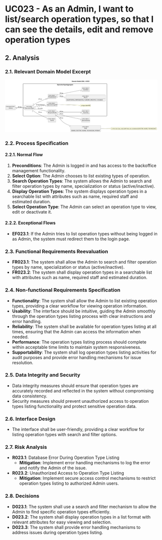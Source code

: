 # UC023 - As an Admin, I want to list/search operation types, so that I can see the details, edit and remove operation types

## 2. Analysis

### 2.1. Relevant Domain Model Excerpt

![UC023 - Domain Model](svg/uc023-domain-model.svg)

### 2.2. Process Specification

#### 2.2.1. Normal Flow

1. **Preconditions**: The Admin is logged in and has access to the backoffice management functionality.
2. **Select Option**: The Admin chooses to list existing types of operation.
3. **Search Operation Types**: The system allows the Admin to search and filter operation types by name, specialization or status (active/inactive).
4. **Display Operation Types**: The system displays operation types in a searchable list with attributes such as name, required staff and estimated duration.
5. **Select Operation Type**: The Admin can select an operation type to view, edit or deactivate it.

#### 2.2.2. Exceptional Flows

- **EF023.1**: If the Admin tries to list operation types without being logged in as Admin, the system must redirect them to the login page.

### 2.3. Functional Requirements Reevaluation

- **FR023.1**: The system shall allow the Admin to search and filter operation types by name, specialization or status (active/inactive).
- **FR023.2**: The system shall display operation types in a searchable list with attributes such as name, required staff and estimated duration.

### 2.4. Non-functional Requirements Specification

- **Functionality**: The system shall allow the Admin to list existing operation types, providing a clear workflow for viewing operation information.
- **Usability**: The interface should be intuitive, guiding the Admin smoothly through the operation types listing process with clear instructions and error handling.
- **Reliability**: The system shall be available for operation types listing at all times, ensuring that the Admin can access the information when needed.
- **Performance**: The operation types listing process should complete within acceptable time limits to maintain system responsiveness.
- **Supportability**: The system shall log operation types listing activities for audit purposes and provide error handling mechanisms for issue resolution.

### 2.5. Data Integrity and Security

- Data integrity measures should ensure that operation types are accurately recorded and reflected in the system without compromising data consistency.
- Security measures should prevent unauthorized access to operation types listing functionality and protect sensitive operation data.

### 2.6. Interface Design

- The interface shall be user-friendly, providing a clear workflow for listing operation types with search and filter options.

### 2.7. Risk Analysis

- **R023.1**: Database Error During Operation Type Listing
  - **Mitigation**: Implement error handling mechanisms to log the error and notify the Admin of the issue.
- **R023.2**: Unauthorized Access to Operation Type Listing
  - **Mitigation**: Implement secure access control mechanisms to restrict operation types listing to authorized Admin users.

### 2.8. Decisions

- **D023.1**: The system shall use a search and filter mechanism to allow the Admin to find specific operation types efficiently.
- **D023.2**: The system shall display operation types in a list format with relevant attributes for easy viewing and selection.
- **D023.3**: The system shall provide error handling mechanisms to address issues during operation types listing.
